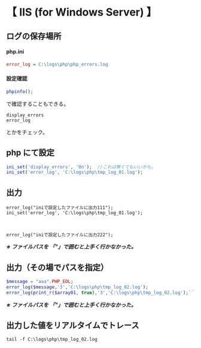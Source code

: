 # 【 IIS (for Windows Server) 】

## ログの保存場所

#### php.ini
```ini
error_log = C:\logs\php\php_errors.log
```

#### 設定確認
```php
phpinfo();
```
で確認することもできる。

```
display_errors
error_log
```
とかをチェック。



## php にて設定
```php
ini_set('display_errors', 'On');  //これは無くてもいいかも。
ini_set('error_log', 'C:\logs\php\tmp_log_01.log');
```



## 出力
```pnp
error_log("iniで設定したファイルに出力111");
ini_set('error_log', 'C:\logs\php\tmp_log_01.log');



error_log("iniで設定したファイルに出力222");
```
***※ ファイルパスを 「"」で囲むと上手く行かなかった。***  



## 出力（その場でパスを指定）
```php
$message = "aaa".PHP_EOL;
error_log($message,'3','C:\logs\php\tmp_log_02.log');
error_log(print_r($array01, true),'3','C:\logs\php\tmp_log_02.log');```
```
***※ ファイルパスを 「"」で囲むと上手く行かなかった。***  


## 出力した値をリアルタイムでトレース
```
tail -f C:\logs\php\tmp_log_02.log
```


